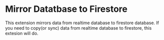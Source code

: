 # Mirror Datatbase to Firestore

This extension mirrors data from realtime database to firestore database. If you need to copy(or sync) data from realtime database to firestore, this extesion will do.

